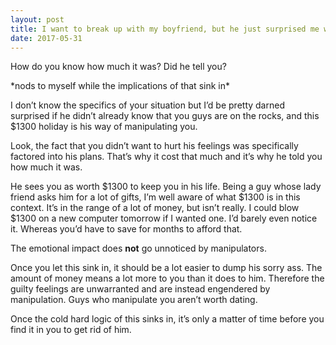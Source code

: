```yaml
---
layout: post
title: I want to break up with my boyfriend, but he just surprised me with a $1,300 holiday. What do I do?
date: 2017-05-31
---
```


<p>How do you know how much it was? Did he tell you?</p><p>*nods to myself while the implications of that sink in*</p><p>I don’t know the specifics of your situation but I’d be pretty darned surprised if he didn’t already know that you guys are on the rocks, and this $1300 holiday is his way of manipulating you.</p><p>Look, the fact that you didn’t want to hurt his feelings was specifically factored into his plans. That’s why it cost that much and it’s why he told you how much it was.</p><p>He sees you as worth $1300 to keep you in his life. Being a guy whose lady friend asks him for a lot of gifts, I’m well aware of what $1300 is in this context. It’s in the range of a lot of money, but isn’t really. I could blow $1300 on a new computer tomorrow if I wanted one. I’d barely even notice it. Whereas you’d have to save for months to afford that.</p><p>The emotional impact does <b>not</b> go unnoticed by manipulators.</p><p>Once you let this sink in, it should be a lot easier to dump his sorry ass. The amount of money means a lot more to you than it does to him. Therefore the guilty feelings are unwarranted and are instead engendered by manipulation. Guys who manipulate you aren’t worth dating.</p><p>Once the cold hard logic of this sinks in, it’s only a matter of time before you find it in you to get rid of him.</p>
